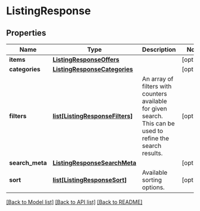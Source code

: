 # ListingResponse

## Properties
Name | Type | Description | Notes
------------ | ------------- | ------------- | -------------
**items** | [**ListingResponseOffers**](ListingResponseOffers.md) |  | [optional] 
**categories** | [**ListingResponseCategories**](ListingResponseCategories.md) |  | [optional] 
**filters** | [**list[ListingResponseFilters]**](ListingResponseFilters.md) | An array of filters with counters available for given search. This can be used to refine the search results. | [optional] 
**search_meta** | [**ListingResponseSearchMeta**](ListingResponseSearchMeta.md) |  | [optional] 
**sort** | [**list[ListingResponseSort]**](ListingResponseSort.md) | Available sorting options. | [optional] 

[[Back to Model list]](../README.md#documentation-for-models) [[Back to API list]](../README.md#documentation-for-api-endpoints) [[Back to README]](../README.md)


